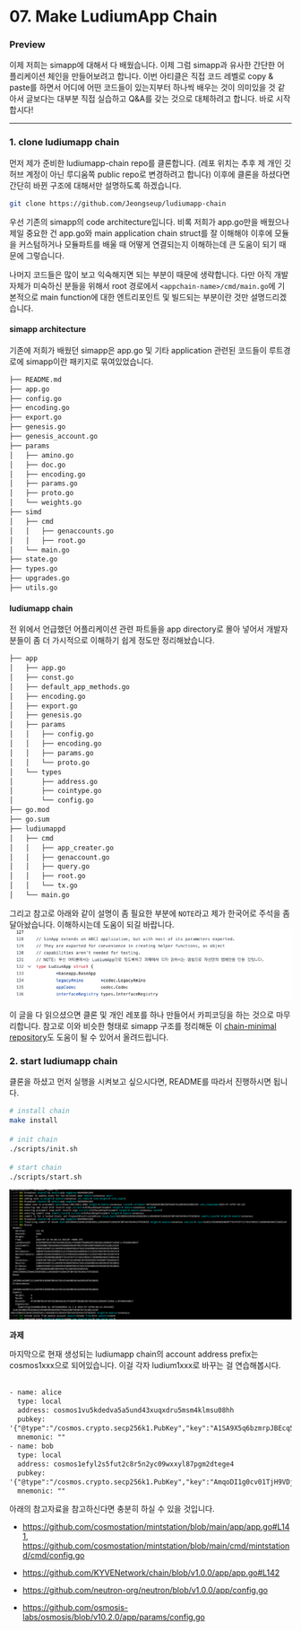 # 07. Make LudiumApp Chain

### Preview

<!-- TODO : preview 멘트 적을 것 -->

이제 저희는 simapp에 대해서 다 배웠습니다. 이제 그럼 simapp과 유사한 간단한 어플리케이션 체인을 만들어보려고 합니다. 이번 아티클은 직접 코드 레벨로 copy & paste를 하면서 어디에 어떤 코드들이 있는지부터 하나씩 배우는 것이 의미있을 것 같아서 글보다는 대부분 직접 실습하고 Q&A를 갖는 것으로 대체하려고 합니다. 바로 시작합시다!

---

<!-- TODO: go mod init부터 해야하나? -->

### 1. clone ludiumapp chain

먼저 제가 준비한 ludiumapp-chain repo를 클론합니다. (레포 위치는 추후 제 개인 깃허브 계정이 아닌 루디움쪽 public repo로 변경하려고 합니다) 이후에 클론을 하셨다면 간단히 바뀐 구조에 대해서만 설명하도록 하겠습니다.

```bash
git clone https://github.com/Jeongseup/ludiumapp-chain
```

우선 기존의 simapp의 code architecture입니다. 비록 저희가 app.go만을 배웠으나 제일 중요한 건 app.go와 main application chain struct를 잘 이해해야 이후에 모듈을 커스텀하거나 모듈파트를 배울 때 어떻게 연결되는지 이해하는데 큰 도움이 되기 때문에 그렇습니다.

나머지 코드들은 많이 보고 익숙해지면 되는 부분이 때문에 생략합니다. 다만 아직 개발 자체가 미숙하신 분들을 위해서 root 경로에서 `<appchain-name>/cmd/main.go`에 기본적으로 main function에 대한 엔트리포인트 및 빌드되는 부분이란 것만 설명드리겠습니다.

#### simapp architecture

기존에 저희가 배웠던 simapp은 app.go 및 기타 application 관련된 코드들이 루트경로에 simapp이란 패키지로 묶여있었습니다.

```sh
├── README.md
├── app.go
├── config.go
├── encoding.go
├── export.go
├── genesis.go
├── genesis_account.go
├── params
│   ├── amino.go
│   ├── doc.go
│   ├── encoding.go
│   ├── params.go
│   ├── proto.go
│   └── weights.go
├── simd
│   ├── cmd
│   │   ├── genaccounts.go
│   │   ├── root.go
│   └── main.go
├── state.go
├── types.go
├── upgrades.go
├── utils.go
```

#### ludiumapp chain

전 위에서 언급했던 어플리케이션 관련 파트들을 app directory로 몰아 넣어서 개발자분들이 좀 더 가시적으로 이해하기 쉽게 정도만 정리해놨습니다.

```sh
├── app
│   ├── app.go
│   ├── const.go
│   ├── default_app_methods.go
│   ├── encoding.go
│   ├── export.go
│   ├── genesis.go
│   ├── params
│   │   ├── config.go
│   │   ├── encoding.go
│   │   ├── params.go
│   │   └── proto.go
│   └── types
│       ├── address.go
│       ├── cointype.go
│       └── config.go
├── go.mod
├── go.sum
├── ludiumappd
│   ├── cmd
│   │   ├── app_creater.go
│   │   ├── genaccount.go
│   │   ├── query.go
│   │   ├── root.go
│   │   └── tx.go
│   └── main.go
```

그리고 참고로 아래와 같이 설명이 좀 필요한 부분에 `NOTE`라고 제가 한국어로 주석을 좀 달아놨습니다. 이해하시는데 도움이 되길 바랍니다.
![07_annotation](./assets/07_annotation.png)

이 글을 다 읽으셨으면 클론 및 개인 레포를 하나 만들어서 카피코딩을 하는 것으로 마무리합니다. 참고로 이와 비슷한 형태로 simapp 구조를 정리해둔 이 [chain-minimal repository](https://github.com/cosmosregistry/chain-minimal)도 도움이 될 수 있어서 올려드립니다.

### 2. start ludiumapp chain

클론을 하셨고 먼저 실행을 시켜보고 싶으시다면, README를 따라서 진행하시면 됩니다.

```bash
# install chain
make install

# init chain
./scripts/init.sh

# start chain
./scripts/start.sh
```

![07_ludiumappchain_logs](./assets/07_ludiumappchain_logs.png)

<!-- https://github.com/cosmosregistry/chain-minimal -->

<!-- TODO: ### 4. ignite cli 엿보기 -->

**과제**

마지막으로 현재 생성되는 ludiumapp chain의 account address prefix는 cosmos1xxx으로 되어있습니다. 이걸 각자 ludium1xxx로 바꾸는 걸 연습해봅시다.

```

- name: alice
  type: local
  address: cosmos1vu5kdedva5a5und43xuqxdru5msm4klmsu08hh
  pubkey: '{"@type":"/cosmos.crypto.secp256k1.PubKey","key":"A1SA9X5q6bzmrpJBEcq5Gpl4vBtas/5L7729511/nEUi"}'
  mnemonic: ""
- name: bob
  type: local
  address: cosmos1efyl2s5fut2c8r5n2yc09wxxyl87pgm2dtege4
  pubkey: '{"@type":"/cosmos.crypto.secp256k1.PubKey","key":"AmqoDI1g0cv01TjH9VDjljfcY4GFhKPIJykH3esIU3G+"}'
  mnemonic: ""

```

아래의 참고자료을 참고하신다면 충분히 하실 수 있을 것입니다.

- https://github.com/cosmostation/mintstation/blob/main/app/app.go#L141, https://github.com/cosmostation/mintstation/blob/main/cmd/mintstationd/cmd/config.go

- https://github.com/KYVENetwork/chain/blob/v1.0.0/app/app.go#L142

- https://github.com/neutron-org/neutron/blob/v1.0.0/app/config.go

- https://github.com/osmosis-labs/osmosis/blob/v10.2.0/app/params/config.go
